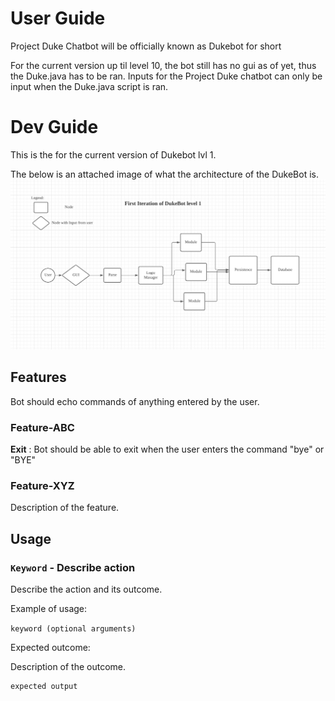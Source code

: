# User Guide
Project Duke Chatbot will be officially known as Dukebot for short

For the current version up til level 10, the bot still has no gui as of yet,
thus the Duke.java has to be ran. Inputs for the Project Duke chatbot can only
be input when the Duke.java script is ran.

# Dev Guide

This is the for the current version of Dukebot lvl 1.

The below is an attached image of what the architecture of the DukeBot is.
![DukeBotWorkFlow](Assets/DukeBotWorkFlow.png)

## Features 
Bot should echo commands of anything entered by the user.

### Feature-ABC

**Exit**
: Bot should be able to exit when the user enters the command "bye" or "BYE"


### Feature-XYZ

Description of the feature.

## Usage

### `Keyword` - Describe action

Describe the action and its outcome.

Example of usage: 

`keyword (optional arguments)`

Expected outcome:

Description of the outcome.

```
expected output
```
